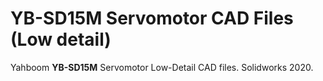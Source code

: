 # YB-SD15M Servomotor CAD Files (Low detail)

Yahboom **YB-SD15M** Servomotor Low-Detail CAD files. Solidworks 2020.


